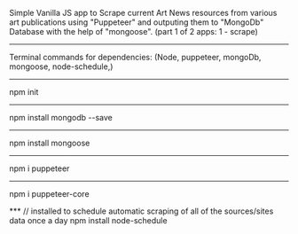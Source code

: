 Simple Vanilla JS app to Scrape current Art News resources from various art publications using "Puppeteer" and outputing them to "MongoDb" Database with the help of "mongoose".
(part 1 of 2 apps: 1 - scrape)


--------------------

Terminal commands for dependencies:
(Node, puppeteer, mongoDb, mongoose, node-schedule,)

***
npm init

*** 
npm install mongodb --save

***
npm install mongoose

***
npm i puppeteer

***
npm i puppeteer-core

*** // installed to schedule automatic scraping of all of the sources/sites data once a day
npm install node-schedule